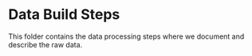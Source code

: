 # Data Build Steps

This folder contains the data processing steps where we document and describe the raw data.
